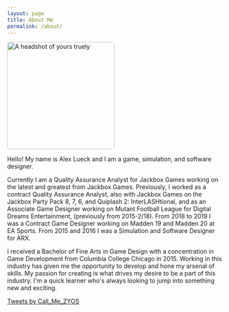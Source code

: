 ```yaml
---
layout: page
title: About Me
permalink: /about/
---
```

<link rel="icon" href="Logo.ico" type="image/x-icon"/>
<link rel="preconnect" href="https://fonts.gstatic.com">
<link href="https://fonts.googleapis.com/css2?family=Jura:wght@300&display=swap" rel="stylesheet"> 
<img src="http://Callmezyos.github.io/images/AL1.jpg" alt="A headshot of yours truely" style="width:250px; height:250px; border-radius: 5px;">

Hello! My name is Alex Lueck and I am a game, simulation, and software designer. 

Currently I am a Quality Assurance Analyst for Jackbox Games working on the latest and greatest from Jackbox Games. Previously, I worked as a contract Quality Assurance Analyst, also with Jackbox Games on the Jackbox Party Pack 8, 7, 6, and Quiplash 2: InterLASHtional, and as an Associate Game Designer working on Mutant Football League for Digital Dreams Entertainment, (previously from 2015-2/18). From 2018 to 2019 I was a Contract Game Designer working on Madden 19 and Madden 20 at EA Sports. From 2015 and 2016 I was a Simulation and Software Designer for ARX.    

I received a Bachelor of Fine Arts in Game Design with a concentration in Game Development from Columbia College Chicago in 2015. Working in this industry has given me the opportunity to develop and hone my arsenal of skills. My passion for creating is what drives my desire to be a part of this industry. I'm a quick learner who's always looking to jump into something new and exciting.

<a class="twitter-timeline tw-align-center" data-lang="en" data-width="500" data-height="500" data-theme="dark" href="https://twitter.com/Call_Me_ZYOS?ref_src=twsrc%5Etfw">Tweets by Call_Me_ZYOS</a> <script async src="https://platform.twitter.com/widgets.js" charset="utf-8"></script> 

